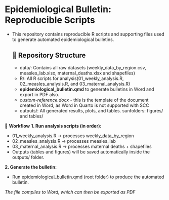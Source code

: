 # **Epidemiological Bulletin: Reproducible Scripts**
- This repository contains reproducible R scripts and supporting files used to generate automated epidemiological bulletins.

  ## 📂 Repository Structure

  - data/: Contains all raw datasets (weekly_data_by_region.csv, measles_lab.xlsx, maternal_deaths.xlsx and shapefiles)
  - R/: All R scripts for analysis(01_weekly_analysis.R, 02_measles_analysis.R, and 03_maternal_analysis.R)
  - **epidemiological_bulletin.qmd** to generate bulletins in Word and export in PDF also.
  - *custom-reference.docx* - this is the template of the document created in Word, as Word in Quarto is not supported with SCC
  - outputs/: All generated results, plots, and tables. sunfolders: figures/ and  tables/

🚀 **Workflow**
**1. Run analysis scripts (in order):**
  - 01_weekly_analysis.R → processes weekly_data_by_region
  - 02_measles_analysis.R → processes measles_lab
  - 03_maternal_analysis.R → processes maternal deaths + shapefiles
- Outputs (tables and figures) will be saved automatically inside the outputs/ folder.
  
**2. Generate the bulletin:**
   - Run epidemiological_bulletin.qmd (root folder) to produce the automated bulletin.

*The file compiles to Word, which can then be exported as PDF*
